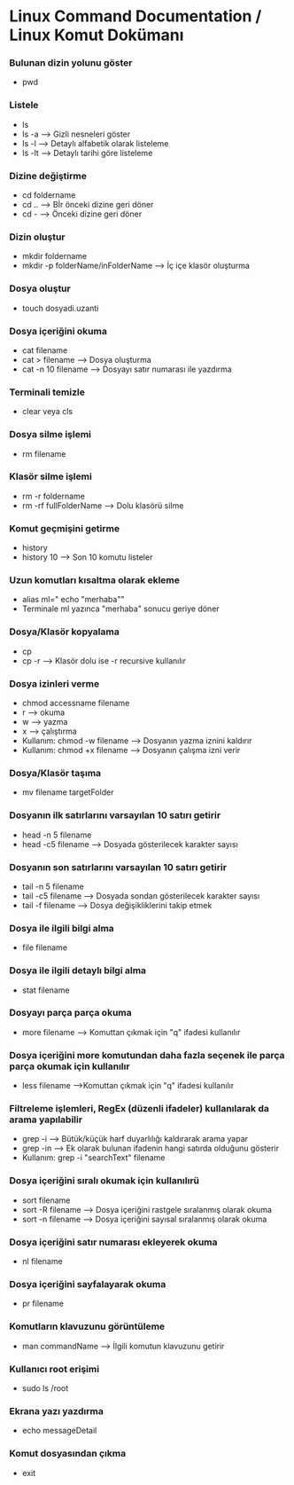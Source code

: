# Linux Command Documentation / Linux Komut Dokümanı
### Bulunan dizin yolunu göster
- pwd
### Listele
- ls
- ls -a --> Gizli nesneleri göster
- ls -l --> Detaylı alfabetik olarak listeleme
- ls -lt --> Detaylı tarihi göre listeleme
### Dizine değiştirme
- cd foldername
- cd .. --> Bİr önceki dizine geri döner
- cd - --> Önceki dizine geri döner
### Dizin oluştur
- mkdir foldername
- mkdir -p folderName/inFolderName --> İç içe klasör oluşturma
### Dosya oluştur
- touch dosyadi.uzanti
### Dosya içeriğini okuma
- cat filename
- cat > filename --> Dosya oluşturma
- cat -n 10 filename --> Dosyayı satır numarası ile yazdırma
### Terminali temizle
- clear veya cls
### Dosya silme işlemi
- rm filename
### Klasör silme işlemi
- rm -r foldername
- rm -rf fullFolderName --> Dolu klasörü silme
### Komut geçmişini getirme
- history
- history 10 --> Son 10 komutu listeler
### Uzun komutları kısaltma olarak ekleme
- alias ml=" echo \"merhaba\""
- Terminale ml yazınca "merhaba" sonucu geriye döner
### Dosya/Klasör kopyalama
- cp
- cp -r --> Klasör dolu ise -r recursive kullanılır
### Dosya izinleri verme
- chmod accessname filename
- r --> okuma
- w --> yazma
- x --> çalıştırma
- Kullanım: chmod -w filename --> Dosyanın yazma iznini kaldırır
- Kullanım: chmod +x filename --> Dosyanın çalışma izni verir
### Dosya/Klasör taşıma
- mv filename targetFolder
### Dosyanın ilk satırlarını varsayılan 10 satırı getirir
- head -n 5 filename
- head -c5 filename --> Dosyada gösterilecek karakter sayısı
### Dosyanın son satırlarını varsayılan 10 satırı getirir
- tail -n 5 filename
- tail -c5 filename --> Dosyada sondan gösterilecek karakter sayısı
- tail -f filename --> Dosya değişikliklerini takip etmek
### Dosya ile ilgili bilgi alma
- file filename
### Dosya ile ilgili detaylı bilgi alma
- stat filename
### Dosyayı parça parça okuma
- more filename --> Komuttan çıkmak için "q" ifadesi kullanılır
### Dosya içeriğini more komutundan daha fazla seçenek ile parça parça okumak için kullanılır
- less filename -->Komuttan çıkmak için "q" ifadesi kullanılır
### Filtreleme işlemleri, RegEx (düzenli ifadeler) kullanılarak da arama yapılabilir
- grep -i --> Bütük/küçük harf duyarlılığı kaldırarak arama yapar
- grep -in --> Ek olarak bulunan ifadenin hangi satırda olduğunu gösterir
- Kullanım: grep -i "searchText" filename
### Dosya içeriğini sıralı okumak için kullanılırü
- sort filename
- sort -R filename --> Dosya içeriğini rastgele sıralanmış olarak okuma
- sort -n filename --> Dosya içeriğini sayısal sıralanmış olarak okuma
### Dosya içeriğini satır numarası ekleyerek okuma
- nl filename
### Dosya içeriğini sayfalayarak okuma
- pr filename
### Komutların klavuzunu görüntüleme
- man commandName --> İlgili komutun klavuzunu getirir
### Kullanıcı root erişimi
- sudo ls /root
### Ekrana yazı yazdırma
- echo messageDetail
### Komut dosyasından çıkma
- exit
